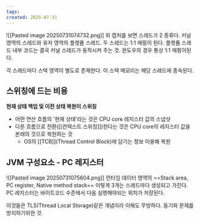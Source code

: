 ```yaml
---
tags: 
created: 2025-07-31
---
```

![[Pasted image 20250731074732.png]]
위 캡처를 보면 스레드가 2 종류다. 커널 영역의 스레드와 유저 영역의 플랫폼 스레드. 두 스레드는 1:1 매핑이 된다. 플랫폼 스레드 내부 코드는 결국 커널 스레드가 동작시켜 주는 것. 윈도우의 경우 통상 1:1 매핑이된다.

각 스레드마다 스택 영역이 별도로 존재한다. 이 스택 메모리는 해당 스레드에 종속된다.

## 스위칭에 드는 비용
**현재 상태 백업 및 이전 상태 복원이 스위칭**

- 어떤 연산 흐름의 '현재 상태'라는 것은 CPU core 레지스터  값의 스냅샷
- 다른 흐름으로 전환([[컨텍스트 스위칭]])한다는 것은 CPU core의 레지스터 값을 본래의 것으로 복원하는 것
	- OS의 [[TCB]](Thread Control Block)에 담기는 정보 이용해 복원

## JVM 구성요소 - PC 레지스터
![[Pasted image 20250731075604.png]]
런타임 데이터 영역의 ==Stack area, PC register, Native method stack== 이렇게 3개는 스레드마다 생성되고 가진다. PC 레지스터는 바이트코드 수준에서 다음 실행해야되는 위치가 저장된다. 

이것들은 TLS(Thread Local Storage)같은 개념이라 이해도 무방하다. 동기화 문제를 방지하기위한 것.